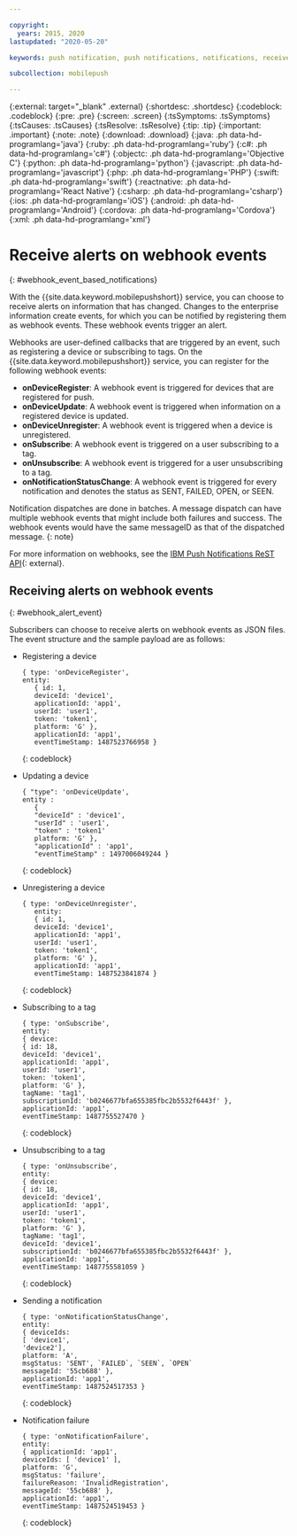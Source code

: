 ```yaml
---

copyright:
  years: 2015, 2020
lastupdated: "2020-05-20"

keywords: push notification, push notifications, notifications, receive alerts, webhook events

subcollection: mobilepush

---
```


{:external: target="_blank" .external}
{:shortdesc: .shortdesc}
{:codeblock: .codeblock}
{:pre: .pre}
{:screen: .screen}
{:tsSymptoms: .tsSymptoms}
{:tsCauses: .tsCauses}
{:tsResolve: .tsResolve}
{:tip: .tip}
{:important: .important}
{:note: .note}
{:download: .download}
{:java: .ph data-hd-programlang='java'}
{:ruby: .ph data-hd-programlang='ruby'}
{:c#: .ph data-hd-programlang='c#'}
{:objectc: .ph data-hd-programlang='Objective C'}
{:python: .ph data-hd-programlang='python'}
{:javascript: .ph data-hd-programlang='javascript'}
{:php: .ph data-hd-programlang='PHP'}
{:swift: .ph data-hd-programlang='swift'}
{:reactnative: .ph data-hd-programlang='React Native'}
{:csharp: .ph data-hd-programlang='csharp'}
{:ios: .ph data-hd-programlang='iOS'}
{:android: .ph data-hd-programlang='Android'}
{:cordova: .ph data-hd-programlang='Cordova'}
{:xml: .ph data-hd-programlang='xml'}

# Receive alerts on webhook events
{: #webhook_event_based_notifications}

With the {{site.data.keyword.mobilepushshort}} service, you can choose to receive alerts on information that has changed. Changes to the enterprise information create events, for which you can be notified by registering them as webhook events. These webhook events trigger an alert. 

Webhooks are user-defined callbacks that are triggered by an event, such as registering a device or subscribing to tags. On the {{site.data.keyword.mobilepushshort}} service, you can register for the following webhook events: 

- **onDeviceRegister**: A webhook event is triggered for devices that are registered for push.
- **onDeviceUpdate**: A webhook event is triggered when information on a registered device is updated.
- **onDeviceUnregister**: A webhook event is triggered when a device is unregistered. 
- **onSubscribe**: A webhook event is triggered on a user subscribing to a tag.
- **onUnsubscribe**: A webhook event is triggered for a user unsubscribing to a tag.
- **onNotificationStatusChange**: A webhook event is triggered for every notification and denotes the status as SENT, FAILED, OPEN, or SEEN.

Notification dispatches are done in batches. A message dispatch can have multiple webhook events that might include both failures and success. 
The webhook events would have the same messageID as that of the dispatched message. 
{: note}

For more information on webhooks, see the [IBM Push Notifications ReST API](https://cloud.ibm.com/apidocs/push-notifications){: external}.

## Receiving alerts on webhook events
{: #webhook_alert_event}

Subscribers can choose to receive alerts on webhook events as JSON files. The event structure and the sample payload are as follows:

- Registering a device

   ```
   { type: 'onDeviceRegister',
   entity:
      { id: 1,
      deviceId: 'device1',
      applicationId: 'app1',
      userId: 'user1',
      token: 'token1',
      platform: 'G' },
      applicationId: 'app1',
      eventTimeStamp: 1487523766958 }
   ```
   {: codeblock}

- Updating a device

   ```
   { "type": 'onDeviceUpdate',
   entity : 
      {
      "deviceId" : 'device1',
      "userId" : 'user1',
      "token" : 'token1'
      platform: 'G' },
      "applicationId" : 'app1',
      "eventTimeStamp" : 1497006049244 }
   ```
   {: codeblock}

- Unregistering a device

   ```
   { type: 'onDeviceUnregister',
      entity:
      { id: 1,
      deviceId: 'device1',
      applicationId: 'app1',
      userId: 'user1',
      token: 'token1',
      platform: 'G' },
      applicationId: 'app1',
      eventTimeStamp: 1487523841874 }
   ```
   {: codeblock}

- Subscribing to a tag

   ```
   { type: 'onSubscribe',
   entity:
   { device:
   { id: 18,
   deviceId: 'device1',
   applicationId: 'app1',
   userId: 'user1',
   token: 'token1',
   platform: 'G' },
   tagName: 'tag1',
   subscriptionId: 'b0246677bfa655385fbc2b5532f6443f' },
   applicationId: 'app1',
   eventTimeStamp: 1487755527470 }
   ```
   {: codeblock}

- Unsubscribing to a tag

   ```
   { type: 'onUnsubscribe',
   entity:
   { device:
   { id: 18,
   deviceId: 'device1',
   applicationId: 'app1',
   userId: 'user1',
   token: 'token1',
   platform: 'G' },
   tagName: 'tag1',
   deviceId: 'device1',
   subscriptionId: 'b0246677bfa655385fbc2b5532f6443f' },
   applicationId: 'app1',
   eventTimeStamp: 1487755581059 }
   ```
   {: codeblock}

- Sending a notification

   ```
   { type: 'onNotificationStatusChange',
   entity:
   { deviceIds:
   [ 'device1',
   'device2'],
   platform: 'A',
   msgStatus: 'SENT', `FAILED`, `SEEN`, `OPEN`
   messageId: '55cb688' },
   applicationId: 'app1',
   eventTimeStamp: 1487524517353 }
   ```
   {: codeblock}

- Notification failure

   ```
   { type: 'onNotificationFailure',
   entity:
   { applicationId: 'app1',
   deviceIds: [ 'device1' ],
   platform: 'G',
   msgStatus: 'failure',
   failureReason: 'InvalidRegistration',
   messageId: '55cb688' },
   applicationId: 'app1',
   eventTimeStamp: 1487524519453 }
   ```
   {: codeblock}
